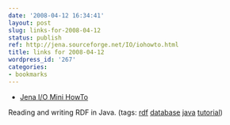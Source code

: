 ```yaml
---
date: '2008-04-12 16:34:41'
layout: post
slug: links-for-2008-04-12
status: publish
ref: http://jena.sourceforge.net/IO/iohowto.html
title: links for 2008-04-12
wordpress_id: '267'
categories:
- bookmarks
---
```




  * [Jena I/O Mini HowTo](http://jena.sourceforge.net/IO/iohowto.html)




Reading and writing RDF in Java. (tags: [rdf](http://del.icio.us/eob/rdf) [database](http://del.icio.us/eob/database) [java](http://del.icio.us/eob/java) [tutorial](http://del.icio.us/eob/tutorial))






